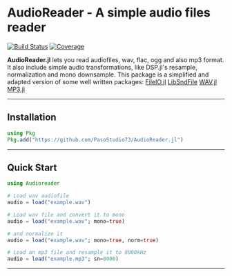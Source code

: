 # AudioReader - A simple audio files reader

[![Build Status](https://github.com/PasoStudio73/AudioReader.jl/actions/workflows/CI.yml/badge.svg?branch=main)](https://github.com/PasoStudio73/AudioReader.jl/actions/workflows/CI.yml?query=branch%3Amain)
[![Coverage](https://codecov.io/gh/PasoStudio73/AudioReader.jl/branch/main/graph/badge.svg)](https://codecov.io/gh/PasoStudio73/AudioReader.jl)

**AudioReader.jl** lets you read audiofiles, wav, flac, ogg and also mp3 format.
It also include simple audio transformations, like DSP.jl's resample, normalization and mono downsample.
This package is a simplified and adapted version of some well written packages:
[FileIO.jl](https://github.com/JuliaIO/FileIO.jl)
[LibSndFile](https://github.com/JuliaAudio/LibSndFile.jl)
[WAV.jl](https://github.com/dancasimiro/WAV.jl)
[MP3.jl](https://github.com/JuliaAudio/MP3.jl)

---

## Installation

```julia
using Pkg
Pkg.add("https://github.com/PasoStudio73/AudioReader.jl")
```

---

## Quick Start

```julia
using Audioreader

# Load wav audiofile
audio = load("example.wav")

# Load wav file and convert it to mono
audio = load("example.wav"; mono=true)

# and normalize it
audio = load("example.wav"; mono=true, norm=true)

# Load an mp3 file and resample it to 8000kHz
audio = load("example.mp3"; sn=8000)
```

---


